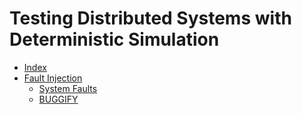 # Testing Distributed Systems with Deterministic Simulation


- [Index](README.md)
- [Fault Injection]()
  - [System Faults]()
  - [BUGGIFY](buggify.md)
